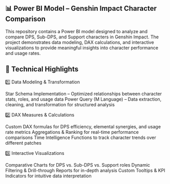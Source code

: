 ## 📊 Power BI Model – Genshin Impact Character Comparison

This repository contains a Power BI model designed to analyze and compare DPS, Sub-DPS, and Support characters in Genshin Impact. The project demonstrates data modeling, DAX calculations, and interactive visualizations to provide meaningful insights into character performance and usage rates.

## 🔹 Technical Highlights

1️⃣ Data Modeling & Transformation

Star Schema Implementation – Optimized relationships between character stats, roles, and usage data
Power Query (M Language) – Data extraction, cleaning, and transformation for structured analysis

2️⃣ DAX Measures & Calculations

Custom DAX formulas for DPS efficiency, elemental synergies, and usage rate metrics
Aggregations & Ranking for real-time performance comparisons
Time Intelligence Functions to track character trends over different patches

3️⃣ Interactive Visualizations

Comparative Charts for DPS vs. Sub-DPS vs. Support roles
Dynamic Filtering & Drill-through Reports for in-depth analysis
Custom Tooltips & KPI Indicators for intuitive data interpretation
